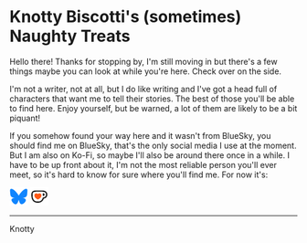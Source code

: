 # Knotty Biscotti's (sometimes) Naughty Treats

Hello there! Thanks for stopping by, I'm still moving in but there's a few things maybe you can look at while you're here.  Check over on the side.

I'm not a writer, not at all, but I do like writing and I've got a head full of characters that want me to tell their stories. The best of those you'll be able to find here.  Enjoy yourself, but be warned, a lot of them are likely to be a bit piquant!

If you somehow found your way here and it wasn't from BlueSky, you should find me on BlueSky, that's the only social media I use at the moment.  But I am also on Ko-Fi, so maybe I'll also be around there once in a while.  I have to be up front about it, I'm not the most reliable person you'll ever meet, so it's hard to know for sure where you'll find me.  For now it's:

[![BlueSky](media/bsky-icon.png)](https://bsky.app/profile/knottybiscotti.bsky.social)
[![Ko-Fi](media/ko-fi.png)](https://ko-fi.com/knottybiscotti)

***

<signature>Knotty</signature>